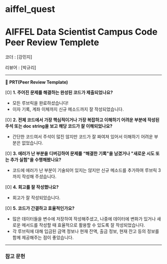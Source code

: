 # aiffel_quest

# AIFFEL Data Scientist Campus Code Peer Review Templete

코더 : [강민지]

리뷰어 : [박규리]

---

🔑 **PRT(Peer Review Template)**

[O]  **1. 주어진 문제를 해결하는 완성된 코드가 제출되었나요?**
- 모든 루브릭을 완료하셨습니다!
- 이자 기록, 계좌 이체까지 신규 메소드까지 잘 작성되었습니다.
    
[O]  **2. 전체 코드에서 가장 핵심적이거나 가장 복잡하고 이해하기 어려운 부분에 작성된 
	주석 또는 doc string을 보고 해당 코드가 잘 이해되었나요?**
 - 간단한 코드여서 주석이 많진 않지만 코드가 잘 짜여져 있어서 이해하기 어려운 부분은 없었습니다.
        
[O]  **3. 에러가 난 부분을 디버깅하여 문제를 “해결한 기록"을 남겼거나 "새로운 시도 
또는 추가 실험"을 수행해봤나요?**
- 코드에 에러가 난 부분이 기술되어 있지는 않지만 신규 메소드를 추가하여 루브릭 3까지 작성해 주셨습니다.
        
[O]  **4. 회고를 잘 작성했나요?**
- 회고가 잘 작성되었습니다.

[O]  **5. 코드가 간결하고 효율적인가요?**
- 많은 데이터들을 변수에 저장하여 작성해주셨고, 나중에 데이터에 변화가 있거나 새로운 메서드를 작성할 때 효율적으로 활용할 수 있도록 잘 작성되었습니다.
- 각 루브릭에 대해 입금된 금액 정보나 현재 잔액, 출금 정보, 현재 잔고 등의 정보를 함께 제공해주는 점이 좋았습니다.

---
### 참고 문헌
